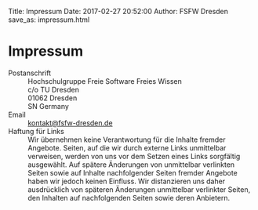 Title: Impressum
Date: 2017-02-27 20:52:00
Author: FSFW Dresden
save_as: impressum.html

<h1>Impressum</h1>
<dl>
    <dt>Postanschrift</dt>
    <dd>
        <div id="contact" class="vcard">
        <div id="postal-address" class="adr">
            <span class="extended-address">
                Hochschulgruppe Freie Software Freies Wissen<br>
                c/o TU Dresden
            </span><br>
            <span class="postal-code">01062</span>
            <span class="locality">Dresden</span><br>
            <span class="region">SN</span>
            <span class="country-name">Germany</span>
        </div>
        </div>
    </dd>
    <dt>Email</dt>
    <dd><a href="mailto:kontakt@fsfw-dresden.de">kontakt@fsfw-dresden.de</a></dd>
    <dt>Haftung für Links</dt>
    <dd>
            Wir übernehmen keine Verantwortung für die
            Inhalte fremder Angebote. Seiten, auf die wir
            durch externe Links unmittelbar verweisen, werden
            von uns vor dem Setzen eines Links sorgfältig
            ausgewählt. Auf spätere Änderungen von unmittelbar
            verlinkten Seiten sowie auf Inhalte nachfolgender
            Seiten fremder Angebote haben wir jedoch keinen
            Einfluss. Wir distanzieren uns daher ausdrücklich
            von späteren Änderungen unmittelbar verlinkter
            Seiten, den Inhalten auf nachfolgenden Seiten
            sowie deren Anbietern.
    </dd>
</dl>
